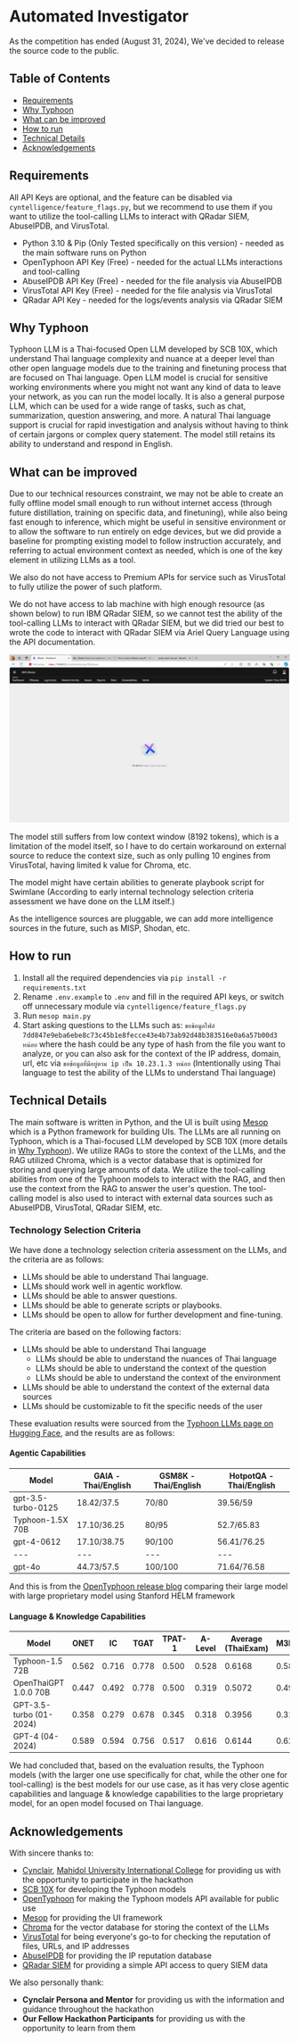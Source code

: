 # Automated Investigator

As the competition has ended (August 31, 2024), We've decided to release the source code to the public.

## Table of Contents

- [Requirements](#requirements)
- [Why Typhoon](#why-typhoon)
- [What can be improved](#what-can-be-improved)
- [How to run](#how-to-run)
- [Technical Details](#technical-details)
- [Acknowledgements](#acknowledgements)

## Requirements

All API Keys are optional, and the feature can be disabled via `cyntelligence/feature_flags.py`, but we recommend to use them if you want to utilize the tool-calling LLMs to interact with QRadar SIEM, AbuseIPDB, and VirusTotal.

- Python 3.10 & Pip (Only Tested specifically on this version) - needed as the main software runs on Python
- OpenTyphoon API Key (Free) - needed for the actual LLMs interactions and tool-calling
- AbuseIPDB API Key (Free) - needed for the file analysis via AbuseIPDB
- VirusTotal API Key (Free) - needed for the file analysis via VirusTotal
- QRadar API Key - needed for the logs/events analysis via QRadar SIEM

## Why Typhoon

Typhoon LLM is a Thai-focused Open LLM developed by SCB 10X, which understand Thai language complexity and nuance at a deeper level than other open language models due to the training and finetuning process that are focused on Thai language. Open LLM model is crucial for sensitive working environments where you might not want any kind of data to leave your network, as you can run the model locally. It is also a general purpose LLM, which can be used for a wide range of tasks, such as chat, summarization, question answering, and more. A natural Thai language support is crucial for rapid investigation and analysis without having to think of certain jargons or complex query statement. The model still retains its ability to understand and respond in English.

## What can be improved

Due to our technical resources constraint, we may not be able to create an fully offline model small enough to run without internet access (through future distillation, training on specific data, and finetuning), while also being fast enough to inference, which might be useful in sensitive environment or to allow the software to run entirely on edge devices, but we did provide a baseline for prompting existing model to follow instruction accurately, and referring to actual environment context as needed, which is one of the key element in utilizing LLMs as a tool.

We also do not have access to Premium APIs for service such as VirusTotal to fully utilize the power of such platform.

We do not have access to lab machine with high enough resource (as shown below) to run IBM QRadar SIEM, so we cannot test the ability of the tool-calling LLMs to interact with QRadar SIEM, but we did tried our best to wrote the code to interact with QRadar SIEM via Ariel Query Language using the API documentation.

![Apache Tomcat of QRadar OOM after trying to load the console](screenshots/qradar-fail.png)

The model still suffers from low context window (8192 tokens), which is a limitation of the model itself, so I have to do certain workaround on external source to reduce the context size, such as only pulling 10 engines from VirusTotal, having limited k value for Chroma, etc.

The model might have certain abilities to generate playbook script for Swimlane (According to early internal technology selection criteria assessment we have done on the LLM itself.)

As the intelligence sources are pluggable, we can add more intelligence sources in the future, such as MISP, Shodan, etc.

## How to run

1. Install all the required dependencies via `pip install -r requirements.txt`
2. Rename `.env.example` to `.env` and fill in the required API keys, or switch off unnecessary module via `cyntelligence/feature_flags.py`
3. Run `mesop main.py`
4. Start asking questions to the LLMs such as: `ขอข้อมูลไฟล์ 7dd847e9eba6ebe8c73c45b1e8fecce43e4b73ab92d48b383516e0a6a57b00d3 หน่อย` where the hash could be any type of hash from the file you want to analyze, or you can also ask for the context of the IP address, domain, url, etc via `ขอข้อมูลที่มีอยู่ตาม ip เป็น 10.23.1.3 หน่อย` (Intentionally using Thai language to test the ability of the LLMs to understand Thai language)

## Technical Details

The main software is written in Python, and the UI is built using [Mesop](https://github.com/google/mesop) which is a Python framework for building UIs. The LLMs are all running on Typhoon, which is a Thai-focused LLM developed by SCB 10X (more details in [Why Typhoon](#why-typhoon)). We utilize RAGs to store the context of the LLMs, and the RAG utilized Chroma, which is a vector database that is optimized for storing and querying large amounts of data. We utilize the tool-calling abilities from one of the Typhoon models to interact with the RAG, and then use the context from the RAG to answer the user's question. The tool-calling model is also used to interact with external data sources such as AbuseIPDB, VirusTotal, QRadar SIEM, etc.

### Technology Selection Criteria

We have done a technology selection criteria assessment on the LLMs, and the criteria are as follows:

- LLMs should be able to understand Thai language.
- LLMs should work well in agentic workflow.
- LLMs should be able to answer questions.
- LLMs should be able to generate scripts or playbooks.
- LLMs should be open to allow for further development and fine-tuning.

The criteria are based on the following factors:

- LLMs should be able to understand Thai language
  - LLMs should be able to understand the nuances of Thai language
  - LLMs should be able to understand the context of the question
  - LLMs should be able to understand the context of the environment
- LLMs should be able to understand the context of the external data sources
- LLMs should be customizable to fit the specific needs of the user

These evaluation results were sourced from the [Typhoon LLMs page on Hugging Face](https://huggingface.co/scb10x/llama-3-typhoon-v1.5x-70b-instruct), and the results are as follows:

#### Agentic Capabilities

| Model            | GAIA - Thai/English | GSM8K - Thai/English | HotpotQA - Thai/English |
|------------------|---------------------|----------------------|--------------------------|
| gpt-3.5-turbo-0125 | 18.42/37.5          | 70/80                | 39.56/59                 |
| Typhoon-1.5X 70B | 17.10/36.25         | 80/95                | 52.7/65.83               |
| gpt-4-0612       | 17.10/38.75         | 90/100               | 56.41/76.25              |
| ---              | ---                 | ---                  | ---                      |
| gpt-4o           | 44.73/57.5          | 100/100              | 71.64/76.58              |

And this is from the [OpenTyphoon release blog](https://blog.opentyphoon.ai/typhoon-1-5-release-a9364cb8e8d7) comparing their large model with large proprietary model using Stanford HELM framework

#### Language & Knowledge Capabilities

| Model                      | ONET  | IC    | TGAT  | TPAT-1 | A-Level | Average (ThaiExam) | M3Exam | MMLU  |
|----------------------------|-------|-------|-------|--------|---------|--------------------|--------|-------|
| Typhoon-1.5 72B            | 0.562 | 0.716 | 0.778 | 0.500  | 0.528   | 0.6168             | 0.587  | 0.7271 |
| OpenThaiGPT 1.0.0 70B      | 0.447 | 0.492 | 0.778 | 0.500  | 0.319   | 0.5072             | 0.493  | 0.6167 |
| GPT-3.5-turbo (01-2024)     | 0.358 | 0.279 | 0.678 | 0.345  | 0.318   | 0.3956             | 0.316  | 0.700  |
| GPT-4 (04-2024)            | 0.589 | 0.594 | 0.756 | 0.517  | 0.616   | 0.6144             | 0.626  | 0.864  |

We had concluded that, based on the evaluation results, the Typhoon models (with the larger one use specifically for chat, while the other one for tool-calling) is the best models for our use case, as it has very close agentic capabilities and language & knowledge capabilities to the large proprietary model, for an open model focused on Thai language.

## Acknowledgements

With sincere thanks to:

- [Cynclair](https://cynclair.com/), [Mahidol University International College](https://muic.mahidol.ac.th) for providing us with the opportunity to participate in the hackathon
- [SCB 10X](https://www.scb10x.com/) for developing the Typhoon models
- [OpenTyphoon](https://opentyphoon.ai/) for making the Typhoon models API available for public use
- [Mesop](https://google.github.io/mesop/) for providing the UI framework
- [Chroma](https://www.trychroma.com/) for the vector database for storing the context of the LLMs
- [VirusTotal](https://www.virustotal.com/) for being everyone's go-to for checking the reputation of files, URLs, and IP addresses
- [AbuseIPDB](https://www.abuseipdb.com/) for providing the IP reputation database
- [QRadar SIEM](https://www.ibm.com/qradar) for providing a simple API access to query SIEM data

We also personally thank:

- **Cynclair Persona and Mentor** for providing us with the information and guidance throughout the hackathon
- **Our Fellow Hackathon Participants** for providing us with the opportunity to learn from them
